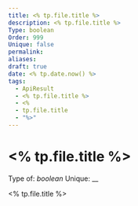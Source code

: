 ```yaml
---
title: <% tp.file.title %>
description: <% tp.file.title %>
Type: boolean
Order: 999
Unique: false
permalink: 
aliases: 
draft: true
date: <% tp.date.now() %>
tags:
  - ApiResult
  - <% tp.file.title %>
  - <%
  - tp.file.title
  - "%>"
---
```

# <% tp.file.title %>

Type of: _boolean_
Unique: __

<% tp.file.title %>

